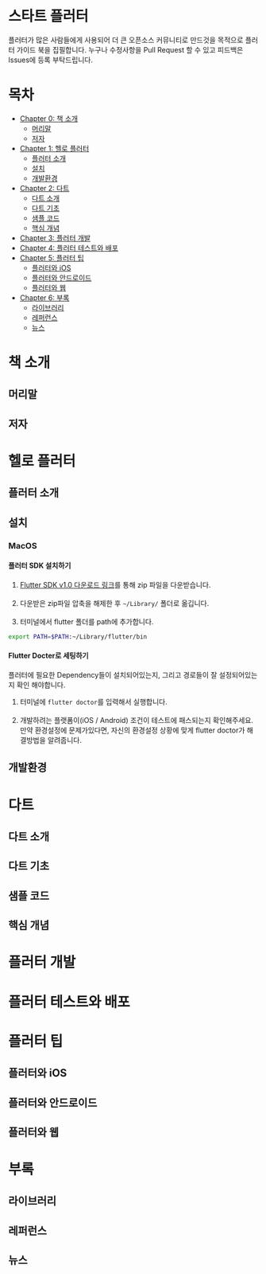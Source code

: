# 스타트 플러터
플러터가 많은 사람들에게 사용되어 더 큰 오픈소스 커뮤니티로 만드것을 목적으로 플러터 가이드 북을 집필합니다. 누구나 수정사항을 Pull Request 할 수 있고 피드백은 Issues에 등록 부탁드립니다.


# 목차
- [Chapter 0: 책 소개](#책-소개)
  - [머리말](#머리말)
  - [저자](#저자)
- [Chapter 1: 헬로 플러터](#헬로-플러터)
  - [플러터 소개](#플러터-소개)
  - [설치](#설치)
  - [개발환경](#개발환경)
- [Chapter 2: 다트](#다트)
  - [다트 소개](#다트-소개)
  - [다트 기초](#다트-기초)
  - [샘플 코드](#샘플-코드)
  - [핵심 개념](#핵심-개념)
- [Chapter 3: 플러터 개발](#플러터-개발)
- [Chapter 4: 플러터 테스트와 배포](#플러터-테스트와-배포)
- [Chapter 5: 플러터 팁](#플러터-팁)
  - [플러터와 iOS](#플러터와-ios)
  - [플러터와 안드로이드](#플러터와-안드로이드)
  - [플러터와 웹](#플러터와-웹)
- [Chapter 6: 부록](#부록)
  - [라이브러리](#라이브러리)
  - [레퍼런스](#레퍼런스)
  - [뉴스](#뉴스)


# 책 소개
## 머리말
## 저자

# 헬로 플러터
## 플러터 소개

## 설치
### MacOS
#### 플러터 SDK 설치하기
1. [Flutter SDK v1.0 다운로드 링크](https://storage.googleapis.com/flutter_infra/releases/stable/macos/flutter_macos_v1.0.0-stable.zip)를 통해 zip 파일을 다운받습니다. <br><br>
2. 다운받은 zip파일 압축을 해제한 후 `~/Library/` 폴더로 옮깁니다. <br><br>
3. 터미널에서 flutter 폴더를 path에 추가합니다. 
```bash
export PATH=$PATH:~/Library/flutter/bin
```
#### Flutter Docter로 세팅하기
플러터에 필요한 Dependency들이 설치되어있는지, 그리고 경로들이 잘 설정되어있는지 확인 해야합니다.
1. 터미널에 `flutter doctor`를 입력해서 실행합니다. <br><br>
2. 개발하려는 플랫폼이(iOS / Android) 조건이 테스트에 패스되는지 확인해주세요. 만약 환경설정에 문제가있다면, 자신의 환경설정 상황에 맞게 flutter doctor가 해결방법을 알려줍니다.

## 개발환경

# 다트
## 다트 소개
## 다트 기초
## 샘플 코드
## 핵심 개념

# 플러터 개발

# 플러터 테스트와 배포

# 플러터 팁
## 플러터와 iOS
## 플러터와 안드로이드
## 플러터와 웹

# 부록
## 라이브러리
## 레퍼런스
## 뉴스
